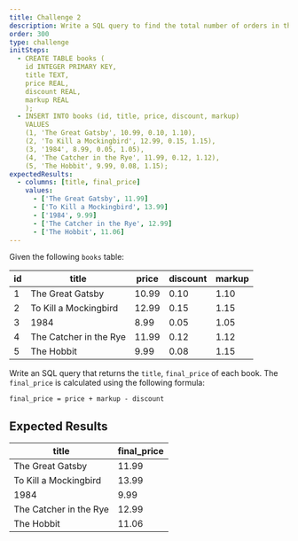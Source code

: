 ```yaml
---
title: Challenge 2
description: Write a SQL query to find the total number of orders in the `orders` table.
order: 300
type: challenge
initSteps:
  - CREATE TABLE books (
    id INTEGER PRIMARY KEY,
    title TEXT,
    price REAL,
    discount REAL,
    markup REAL
    );
  - INSERT INTO books (id, title, price, discount, markup)
    VALUES
    (1, 'The Great Gatsby', 10.99, 0.10, 1.10),
    (2, 'To Kill a Mockingbird', 12.99, 0.15, 1.15),
    (3, '1984', 8.99, 0.05, 1.05),
    (4, 'The Catcher in the Rye', 11.99, 0.12, 1.12),
    (5, 'The Hobbit', 9.99, 0.08, 1.15);
expectedResults:
  - columns: [title, final_price]
    values:
      - ['The Great Gatsby', 11.99]
      - ['To Kill a Mockingbird', 13.99]
      - ['1984', 9.99]
      - ['The Catcher in the Rye', 12.99]
      - ['The Hobbit', 11.06]
---
```


Given the following `books` table:

| id  | title                  | price | discount | markup |
| --- | ---------------------- | ----- | -------- | ------ |
| 1   | The Great Gatsby       | 10.99 | 0.10     | 1.10   |
| 2   | To Kill a Mockingbird  | 12.99 | 0.15     | 1.15   |
| 3   | 1984                   | 8.99  | 0.05     | 1.05   |
| 4   | The Catcher in the Rye | 11.99 | 0.12     | 1.12   |
| 5   | The Hobbit             | 9.99  | 0.08     | 1.15   |

Write an SQL query that returns the `title`, `final_price` of each book. The `final_price` is calculated using the following formula:

```
final_price = price + markup - discount
```

## Expected Results

| title                  | final_price |
| ---------------------- | ----------- |
| The Great Gatsby       | 11.99       |
| To Kill a Mockingbird  | 13.99       |
| 1984                   | 9.99        |
| The Catcher in the Rye | 12.99       |
| The Hobbit             | 11.06       |
